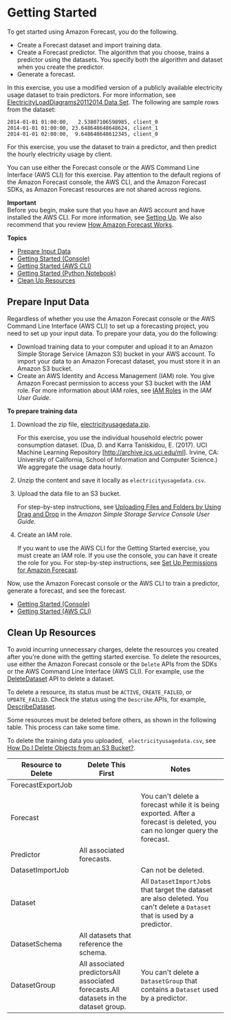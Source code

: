 # Getting Started<a name="getting-started"></a>

To get started using Amazon Forecast, you do the following\. 
+ Create a Forecast dataset and import training data\.
+ Create a Forecast predictor\. The algorithm that you choose, trains a predictor using the datasets\. You specify both the algorithm and dataset when you create the predictor\.
+ Generate a forecast\.

In this exercise, you use a modified version of a publicly available electricity usage dataset to train predictors\. For more information, see [ElectricityLoadDiagrams20112014 Data Set](https://archive.ics.uci.edu/ml/datasets/ElectricityLoadDiagrams20112014)\. The following are sample rows from the dataset:

```
2014-01-01 01:00:00,   2.53807106598985, client_0
2014-01-01 01:00:00, 23.648648648648624, client_1
2014-01-01 02:00:00,  9.648648648612345, client_0
```

For this exercise, you use the dataset to train a predictor, and then predict the hourly electricity usage by client\. 

You can use either the Forecast console or the AWS Command Line Interface \(AWS CLI\) for this exercise\. Pay attention to the default regions of the Amazon Forecast console, the AWS CLI, and the Amazon Forecast SDKs, as Amazon Forecast resources are not shared across regions\.

**Important**  
Before you begin, make sure that you have an AWS account and have installed the AWS CLI\. For more information, see [Setting Up](setup.md)\. We also recommend that you review [How Amazon Forecast Works](how-it-works.md)\.

**Topics**
+ [Prepare Input Data](#gs-upload-data-to-s3)
+ [Getting Started \(Console\)](gs-console.md)
+ [Getting Started \(AWS CLI\)](gs-cli.md)
+ [Getting Started \(Python Notebook\)](getting-started-python.md)
+ [Clean Up Resources](#gs-cleanup)

## Prepare Input Data<a name="gs-upload-data-to-s3"></a>

Regardless of whether you use the Amazon Forecast console or the AWS Command Line Interface \(AWS CLI\) to set up a forecasting project, you need to set up your input data\. To prepare your data, you do the following:
+ Download training data to your computer and upload it to an Amazon Simple Storage Service \(Amazon S3\) bucket in your AWS account\. To import your data to an Amazon Forecast dataset, you must store it in an Amazon S3 bucket\. 
+ Create an AWS Identity and Access Management \(IAM\) role\. You give Amazon Forecast permission to access your S3 bucket with the IAM role\. For more information about IAM roles, see [IAM Roles](https://docs.aws.amazon.com/IAM/latest/UserGuide/id_roles.html) in the *IAM User Guide*\. 

**To prepare training data**

1. Download the zip file, [electricityusagedata\.zip](samples/electricityusagedata.zip)\. 

   For this exercise, you use the individual household electric power consumption dataset\. \(Dua, D\. and Karra Taniskidou, E\. \(2017\)\. UCI Machine Learning Repository \[[http://archive\.ics\.uci\.edu/ml](http://archive.ics.uci.edu/ml)\]\. Irvine, CA: University of California, School of Information and Computer Science\.\) We aggregate the usage data hourly\.

1. Unzip the content and save it locally as `electricityusagedata.csv`\.

1. Upload the data file to an S3 bucket\. 

   For step\-by\-step instructions, see [Uploading Files and Folders by Using Drag and Drop](https://docs.aws.amazon.com/AmazonS3/latest/user-guide/upload-objects.html) in the *Amazon Simple Storage Service Console User Guide\.*

1. Create an IAM role\. 

   If you want to use the AWS CLI for the Getting Started exercise, you must create an IAM role\. If you use the console, you can have it create the role for you\. For step\-by\-step instructions, see [Set Up Permissions for Amazon Forecast](aws-forecast-iam-roles.md)\. 

Now, use the Amazon Forecast console or the AWS CLI to train a predictor, generate a forecast, and see the forecast\.
+ [Getting Started \(Console\)](gs-console.md)
+ [Getting Started \(AWS CLI\)](gs-cli.md)

## Clean Up Resources<a name="gs-cleanup"></a>

To avoid incurring unnecessary charges, delete the resources you created after you're done with the getting started exercise\. To delete the resources, use either the Amazon Forecast console or the `Delete` APIs from the SDKs or the AWS Command Line Interface \(AWS CLI\)\. For example, use the [DeleteDataset](API_DeleteDataset.md) API to delete a dataset\.

To delete a resource, its status must be `ACTIVE`, `CREATE_FAILED`, or `UPDATE_FAILED`\. Check the status using the `Describe` APIs, for example, [DescribeDataset](API_DescribeDataset.md)\.

Some resources must be deleted before others, as shown in the following table\. This process can take some time\.

To delete the training data you uploaded, ` electricityusagedata.csv`, see [How Do I Delete Objects from an S3 Bucket?](https://docs.aws.amazon.com/AmazonS3/latest/user-guide/delete-objects.html)\.


| Resource to Delete | Delete This First | Notes | 
| --- | --- | --- | 
| ForecastExportJob |  |  | 
| Forecast |  | You can't delete a forecast while it is being exported\. After a forecast is deleted, you can no longer query the forecast\. | 
| Predictor | All associated forecasts\. |  | 
| DatasetImportJob |  | Can not be deleted\. | 
| Dataset |  |  All `DatasetImportJob`s that target the dataset are also deleted\. You can't delete a `Dataset` that is used by a predictor\.  | 
| DatasetSchema | All datasets that reference the schema\. |  | 
| DatasetGroup | All associated predictorsAll associated forecasts\.All datasets in the dataset group\. |  You can't delete a `DatasetGroup` that contains a `Dataset` used by a predictor\.  | 